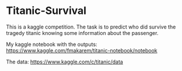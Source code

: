 # Titanic-Survival
This is a kaggle competition. The task is to predict who did survive the tragedy titanic knowing some information about the passenger.

My kaggle notebook with the outputs:
https://www.kaggle.com/fmakarem/titanic-notebook/notebook

The data:
https://www.kaggle.com/c/titanic/data
